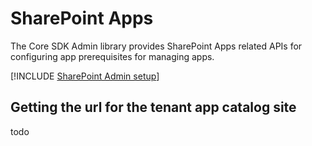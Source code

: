 # SharePoint Apps

The Core SDK Admin library provides SharePoint Apps related APIs for configuring app prerequisites for managing apps.

[!INCLUDE [SharePoint Admin setup](fragments/setup-admin-sharepoint.md)]

## Getting the url for the tenant app catalog site

todo